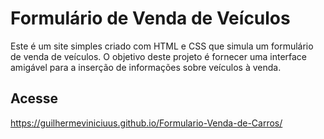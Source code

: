 # Formulário de Venda de Veículos

Este é um site simples criado com HTML e CSS que simula um formulário de venda de veículos. O objetivo deste projeto é fornecer uma interface amigável para a inserção de informações sobre veículos à venda.

## Acesse
https://guilhermeviniciuus.github.io/Formulario-Venda-de-Carros/
